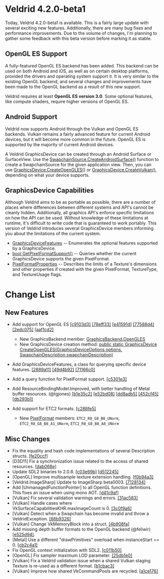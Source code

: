 # Veldrid 4.2.0-beta1

Today, Veldrid 4.2.0-beta1 is available. This is a fairly large update with several exciting new features. Additionally, there are many bug fixes and performance improvements. Due to the volume of changes, I'm planning to gather some feedback with this beta version before marking it as stable.

## OpenGL ES Support

A fully-featured OpenGL ES backend has been added. This backend can be used on both Android and iOS, as well as on certain desktop platforms, provided the drivers and operating system support it. It is very similar to the existing OpenGL backend, and several changes and improvements have been made to the OpenGL backend as a result of this new support.

Veldrid requires at least __OpenGL ES version 3.0__. Some optional features, like compute shaders, require higher versions of OpenGL ES.

## Android Support

Veldrid now supports Android through the Vulkan and OpenGL ES backends. Vulkan remains a fairly advanced feature for current Android devices, but it will become more common in the future. OpenGL ES is supported by the majority of current Android devices.

A Veldrid GraphicsDevice can be created through an Android Surface or SurfaceView. Use the [SwapchainSource.CreateAndroidSurface()](xref:Veldrid.SwapchainSource#Veldrid_SwapchainSource_CreateAndroidSurface_System_IntPtr_System_IntPtr_) function to create a SwapchainSource for the given application view. Then, you can use [GraphicsDevice.CreateOpenGLES()](xref:Veldrid.GraphicsDevice#Veldrid_GraphicsDevice_CreateOpenGLES_Veldrid_GraphicsDeviceOptions_Veldrid_SwapchainDescription_) or [GraphicsDevice.CreateVulkan()](xref:Veldrid.GraphicsDevice#Veldrid_GraphicsDevice_CreateVulkan_Veldrid_GraphicsDeviceOptions_Veldrid_SwapchainDescription_), depending on what your device supports.

## GraphicsDevice Capabilities

Although Veldrid aims to be as portable as possible, there are a number of places where differences between different systems and API's cannot be cleanly hidden. Additionally, all graphics API's enforce specific limitations on how the API can be used. Without knowledge of these limitations at runtime, it's difficult to write code that is guaranteed to work portably. This version of Veldrid introduces several GraphicsDevice members informing you about the limitations of the current system.
* [GraphicsDeviceFeatures](xref:Veldrid.GraphicsDeviceFeatures) -- Enumerates the optional features supported by a GraphicsDevice.
* [bool GetPixelFormatSupport()](xref:Veldrid.GraphicsDevice#Veldrid_GraphicsDevice_GetPixelFormatSupport_Veldrid_PixelFormat_Veldrid_TextureType_Veldrid_TextureUsage_Veldrid_PixelFormatProperties__) -- Queries whether the current GraphicsDevice supports the given PixelFormat.
* [PixelFormatProperties](xref:Veldrid.PixelFormatProperties) -- Describes the limits of a Texture's dimensions and other properties if created with the given PixelFormat, TextureType, and TextureUsage flags.

# Change List

## New Features

* Add support for OpenGL ES [[c9103d3]](https://github.com/mellinoe/veldrid/commit/c9103d349d5c4c7318c7c04dc9c55f5471cba939) [[78eff33]](https://github.com/mellinoe/veldrid/commit/78eff3379fa9220268472729943373cf91fa79d0) [[e41591d]](https://github.com/mellinoe/veldrid/commit/e41591d32325edf48dcd9aecd64e38a3828c4191) [[77588d4]](https://github.com/mellinoe/veldrid/commit/77588d4b6c1660be09ef2d4553610738f993a498) [[2edc075]](https://github.com/mellinoe/veldrid/commit/2edc0759d30939fb1070dd36da9767fd7428e400) [[aaf1cd2]](https://github.com/mellinoe/veldrid/commit/aaf1cd2312336a2fd4f6f289ffe137a81912a19d)
  * New GraphicsBackend member: [GraphicsBackend.OpenGLES](xref:Veldrid.GraphicsBackend)
  * New GraphicsDevice creation method: [public static GraphicsDevice CreateOpenGLES(GraphicsDeviceOptions options, SwapchainDescription swapchainDescription)](xref:Veldrid.GraphicsDevice#Veldrid_GraphicsDevice_CreateOpenGLES_Veldrid_GraphicsDeviceOptions_Veldrid_SwapchainDescription_)

* Add GraphicsDeviceFeatures, a class for querying specific device features. [[2889a11]](https://github.com/mellinoe/veldrid/commit/2889a1144b41a939d02df6d6c7e8842166171a01) [[49d4b92]](https://github.com/mellinoe/veldrid/commit/49d4b924eb37d4fcc49d35d57bb54dcb88912aa6) [[71166c0]](https://github.com/mellinoe/veldrid/commit/71166c0bbfcc9ea9d6dd3ef2df0ddaa7a6c94ced)

* Add a query function for PixelFormat support. [[c5301e3]](https://github.com/mellinoe/veldrid/commit/c5301e352fa676b10f1174332a3c571e36cad05f)

* Add ResourceBindingModel.Improved, with better handling of Metal buffer resources. (@tgjones) [[b1e35c2]](https://github.com/mellinoe/veldrid/commit/b1e35c2e11e9756d60c108fe451f07f7567cd257) [[e52bd08]](https://github.com/mellinoe/veldrid/commit/e52bd08801c81a652f9d1073eec5c7ed04b8be81) [[dd8adb5]](https://github.com/mellinoe/veldrid/commit/dd8adb59465f12d5cb6944394dbe34a76cdc0f26) [[452cf45]](https://github.com/mellinoe/veldrid/commit/452cf45ad31b3d4e299a8ce2f9598a70af2ce278) [[db293b1]](https://github.com/mellinoe/veldrid/commit/db293b1c45009c8f970705522a21261529c6ef90)

* Add support for ETC2 formats. [[c288fe5]](https://github.com/mellinoe/veldrid/commit/c288fe5d2185fb265d288ea25ee0848a852f6e9a)
  * New [PixelFormat](xref:Veldrid.PixelFormat) members: `ETC2_R8_G8_B8_UNorm`, `ETC2_R8_G8_B8_A1_UNorm`, `ETC2_R8_G8_B8_A8_UNorm`

## Misc Changes

* Fix the equality and hash code implementations of several Description structs. [[fe20ccf]](https://github.com/mellinoe/veldrid/commit/fe20ccf359ac411483276b919144bda4f6061d41)
* [D3D11] Fix a synchronization issue related to the access of shared resources. [[dab068e]](https://github.com/mellinoe/veldrid/commit/dab068ec508e72c3f4ea49fd9843ef2035b97458)
* Update SDL2 binaries to 2.0.8. [[c03e69b]](https://github.com/mellinoe/veldrid/commit/c03e69b2540e63e745904cf390a033a8f88a30fe) [[d512245]](https://github.com/mellinoe/veldrid/commit/d5122453394665e446c95b4ebed5eba93c575af4)
* [OpenGL] Improve multisample texture extension handling. [[f0b94a3]](https://github.com/mellinoe/veldrid/commit/f0b94a3535ab49e943bd286b90b704ecf18f9c87)
* [Veldrid.ImageSharp] Update to ImageSharp beta0003. [[7128134]](https://github.com/mellinoe/veldrid/commit/7128134461901d0bca31b8d32fc4583649eb44d4)
* Add [UnmanagedFunctionPointer] to all OpenGL function definitions. This fixes an issue when using mono AOT. [[d41c9af]](https://github.com/mellinoe/veldrid/commit/d41c9af83ae4baafe82aa1f63eec8556636e61f9)
* [Vulkan] Fix several validation warnings and errors. [[31ac583]](https://github.com/mellinoe/veldrid/commit/31ac5837c0198c4e80f59e13837a26f55273cc0f)
* [Vulkan] Handle cases where VkSurfaceCapabilitiesKHR.maxImageCount is 0. [[3c0f9a6]](https://github.com/mellinoe/veldrid/commit/3c0f9a6f2de3b5d1a0e04b7ecd151edb7591b9af)
* [Vulkan] Detect when a Swapchain has become invalid and throw a VeldridException. [[66b9326]](https://github.com/mellinoe/veldrid/commit/66b9326e5c600c3c447f9a853846ba5e2c450089)
* [Vulkan] Change VkMemoryBlock into a struct. [[4b908fa]](https://github.com/mellinoe/veldrid/commit/4b908fa58b6bb4ef827a1416aae17e0de72dbbdf)
* Add missing depth buffer formats to the OpenGL backend (@feliwir) [[e525d94]](https://github.com/mellinoe/veldrid/commit/e525d94bda60e55fb4e4a3800458adf1be544f88).
* [Metal] Use a different "drawPrimitives" overload when instanceStart == 0. [[cb2c4a1]](https://github.com/mellinoe/veldrid/commit/cb2c4a10ff2797b2611a5dbc6ef0f669679563ff)
* Fix OpenGL context initialization with SDL2. [[c011b50]](https://github.com/mellinoe/veldrid/commit/c011b50105d36b291ae3f742ca318b0d31eda0ec)
* [OpenGL] Fix sampler maximum LOD parameter. [[25db1e0]](https://github.com/mellinoe/veldrid/commit/25db1e07d8ee4e0b902596cc6c33dc2ec16f2d78)
* [Vulkan] Fix a Veldrid validation issue when a shared Vulkan staging Texture is re-used as a different format. [[b1cbac3]](https://github.com/mellinoe/veldrid/commit/b1cbac39e2c29bcf2fc21f686033b93cc8745604)
* [Vulkan] Improve how shared VkCommandPools are recycled. [[a1ce176]](https://github.com/mellinoe/veldrid/commit/a1ce176f2254ba4c604a8cb489d5a4bea4dd0848)

